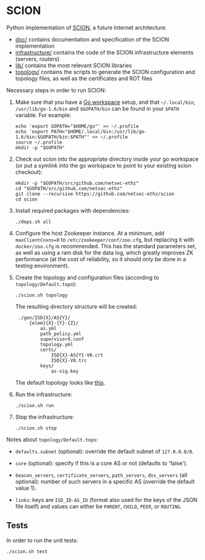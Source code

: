 SCION
=====

Python implementation of [SCION](http://www.scion-architecture.net), a future
Internet architecture.

* [doc/](/doc) contains documentation and specification of the SCION
  implementation
* [infrastructure/](/infrastructure) contains the code of the SCION
  infrastructure elements (servers, routers)
* [lib/](/lib) contains the most relevant SCION libraries
* [topology/](/topology) contains the scripts to generate the SCION
  configuration and topology files, as well as the certificates and ROT files

Necessary steps in order to run SCION:

1. Make sure that you have a
   [Go workspace](https://golang.org/doc/code.html#GOPATH) setup, and that
   `~/.local/bin`, `/usr/lib/go-1.6/bin` and `$GOPATH/bin` can be found in your
   `$PATH` variable. For example:

    ```
    echo 'export GOPATH="$HOME/go"' >> ~/.profile
    echo 'export PATH="$HOME/.local/bin:/usr/lib/go-1.6/bin:$GOPATH/bin:$PATH"' >> ~/.profile
    source ~/.profile
    mkdir -p "$GOPATH"
    ```

1. Check out scion into the appropriate directory inside your go workspace (or
   put a symlink into the go workspace to point to your existing scion
   checkout):
   ```
   mkdir -p "$GOPATH/src/github.com/netsec-ethz"
   cd "$GOPATH/src/github.com/netsec-ethz"
   git clone --recursive https://github.com/netsec-ethz/scion
   cd scion
   ```

1. Install required packages with dependencies:
    ```
    ./deps.sh all
    ```

1. Configure the host Zookeeper instance. At a minimum, add `maxClientCnxns=0`
   to `/etc/zookeeper/conf/zoo.cfg`, but replacing it with `docker/zoo.cfg` is
   recommended. This has the standard parameters set, as well as using a ram
   disk for the data log, which greatly improves ZK performance (at the cost of
   reliability, so it should only be done in a testing environment).

1. Create the topology and configuration files (according to
   `topology/Default.topo`):

    `./scion.sh topology`

    The resulting directory structure will be created:

        ./gen/ISD{X}/AS{Y}/
            {elem}{X}-{Y}-{Z}/
                as.yml
                path_policy.yml
                supervisord.conf
                topology.yml
                certs/
                    ISD{X}-AS{Y}-V0.crt
                    ISD{X}-V0.trc
                keys/
                    as-sig.key

   The default topology looks like [this](doc/fig/default-topo.pdf).

1. Run the infrastructure:

    `./scion.sh run`

1. Stop the infrastructure:

    `./scion.sh stop`

Notes about `topology/Default.topo`:

* `defaults.subnet` (optional): override the default subnet of `127.0.0.0/8`.

* `core` (optional): specify if this is a core AS or not (defaults to 'false').

* `beacon_servers`, `certificate_servers`, `path_servers`, `dns_servers` (all
  optional): number of such servers in a specific AS (override the default
  value 1).

* `links`: keys are `ISD_ID-AS_ID` (format also used for the keys of the JSON
  file itself) and values can either be `PARENT`, `CHILD`, `PEER`, or
  `ROUTING`.

## Tests

In order to run the unit tests:

  `./scion.sh test`
